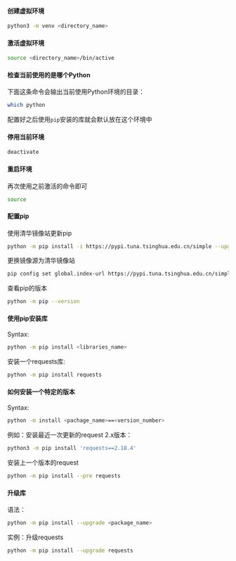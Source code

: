 #### 创建虚拟环境

```bash
python3 -m venv <directory_name>
```

#### 激活虚拟环境

```bash
source <directory_name>/bin/active
```

#### 检查当前使用的是哪个Python

下面这条命令会输出当前使用Python环境的目录：

```bash
which python
```

配置好之后使用`pip`安装的库就会默认放在这个环境中

#### 停用当前环境

```bash
deactivate
```
#### 重启环境

再次使用之前激活的命令即可

```bash
source
```

#### 配置pip

使用清华镜像站更新pip

```bash
python -m pip install -i https://pypi.tuna.tsinghua.edu.cn/simple --upgrade pip
```

更换镜像源为清华镜像站

```bash
pip config set global.index-url https://pypi.tuna.tsinghua.edu.cn/simple
```

查看pip的版本

```bash
python -m pip --version
```

#### 使用pip安装库

Syntax:

```bash
python -m pip install <libraries_name>
```

安装一个requests库:

```bash
python -m pip install requests
```

#### 如何安装一个特定的版本
Syntax:

```bash
python -m install <pachage_name>==<version_number>
```

例如：安装最近一次更新的request 2.x版本：

```bash
python3 -m pip install 'requests==2.18.4'
```

安装上一个版本的request

```bash
python -m pip install --pre requests
```
#### 升级库

语法：

```bash
python -m pip install --upgrade <package_name>
```

实例：升级requests

```bash
python -m pip install --upgrade requests
```
